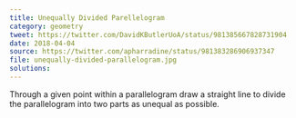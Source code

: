 ```yaml
---
title: Unequally Divided Parellelogram
category: geometry
tweet: https://twitter.com/DavidKButlerUoA/status/981385667828731904
date: 2018-04-04
source: https://twitter.com/apharradine/status/981383286906937347
file: unequally-divided-parallelogram.jpg
solutions: 
---
```

Through a given point within a parallelogram draw a straight line to divide the parallelogram into two parts as unequal as possible.